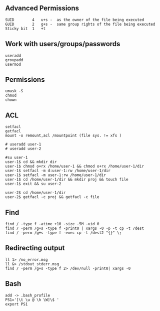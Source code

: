 Advanced Permissions
---------------------

    SUID        4   u+s -  as the owner of the file being executed
    GUID        2   g+s -  same group rights of the file being executed
    Sticky bit  1   +t


Work with users/groups/passwords
--------------------------------

    useradd
    groupadd
    usermod


Permissions
-------------

    umask -S
    chmod
    chown

ACL
----

    setfacl
    getfacl
    mount -o remount,acl /mountpoint (file sys. != xfs )

    # useradd user-1
    # useradd user-2

    #su user-1
    user-1$ cd && mkdir dir
    user-1$ chmod o+rx /home/user-1 && chmod o+rx /home/user-1/dir
    user-1$ setfacl -m d:user-1:rw /home/user-1/dir
    user-1$ setfacl -m user-1:rw /home/user-1/dir
    user-1$ cd /home/user-1/dir && mkdir proj && touch file
    user-1$ exit && su user-2

    user-2$ cd /home/user-1/dir
    user-2$ getfacl -c proj && getfacl -c file

Find
----------

    find / -type f -atime +10 -size -5M -uid 0
    find / -perm /g+s -type f -print0 | xargs -0 -p -t cp -t /dest
    find / -perm /g+s -type f -exec cp -t /dest2 "{}" \;

Redirecting output
------------------

    ll 1> /no_error.msg
    ll &> /stdout_stderr.msg
    find / -perm /g+s -type f 2> /dev/null -print0| xargs -0

Bash
----------

    add -> .bash_profile
    PS1='[\t \u @ \h \W]\$ '
    export PS1

